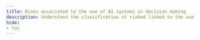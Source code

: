 ```yaml
---
title: Risks associated to the use of AI systems in decision making
description: Understand the classification of risked linked to the use of AI systems in decision
hide:
- toc
---
```

